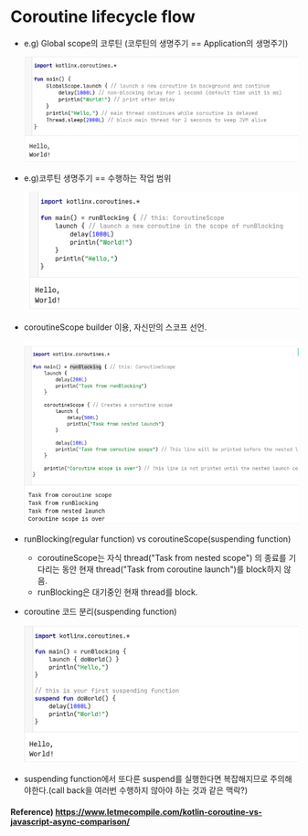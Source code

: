 # Coroutine lifecycle flow



- e.g) Global scope의 코루틴 (코루틴의 생명주기 == Application의 생명주기)

    ![](./images/6.png)

- e.g)코루틴 생명주기 == 수행하는 작업 범위

    ![](./images/7.png)
    
- coroutineScope builder 이용, 자신만의 스코프 선언.

    ![](./images/8.png)
    
- runBlocking(regular function) vs coroutineScope(suspending function)
    - coroutineScope는 자식 thread("Task from nested scope") 의 종료를 기다리는 동안 현재 thread("Task from coroutine launch")를 block하지 않음.
    - runBlocking은 대기중인 현재 thread를 block.

- coroutine 코드 분리(suspending function)

    ![](./images/9.png)

- suspending function에서 또다른 suspend를 실행한다면 복잡해지므로 주의해야한다.(call back을 여러번 수행하지 않아야 하는 것과 같은 맥락?)



#### Reference) https://www.letmecompile.com/kotlin-coroutine-vs-javascript-async-comparison/